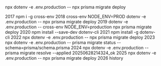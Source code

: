 npx dotenv -e .env.production -- npx prisma migrate deploy


2017  npm i -g cross-env
 2018  cross-env NODE_ENV=PROD  dotenv -e .env.production  -- npx prisma migrate deploy
 2019  dotenv -e .env.production -- cross-env NODE_ENV=production npx prisma migrate deploy
 2020  npm install --save-dev dotenv-cli
 2021  npm install -g dotenv-cli
 2022  npx dotenv -e .env.production -- npx prisma migrate deploy
 2023  npx dotenv -e .env.production -- prisma migrate status --schema=prisma/schema.prisma
 2024  npx dotenv -e .env.production --  prisma migrate resolve --applied 20250628214324_ok
 2025  npx dotenv -e .env.production --  npx prisma migrate deploy
 2026  history